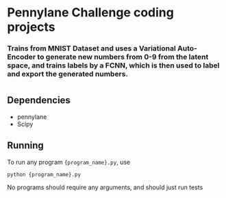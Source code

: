 # Pennylane Challenge coding projects

### Trains from MNIST Dataset and uses a Variational Auto-Encoder to generate new numbers from 0-9 from the latent space, and trains labels by a FCNN, which is then used to label and export the generated numbers.
#
## Dependencies

- pennylane
- Scipy

## Running

To run any program `{program_name}.py`, use

```sh
python {program_name}.py

```

No programs should require any arguments, and should just run tests